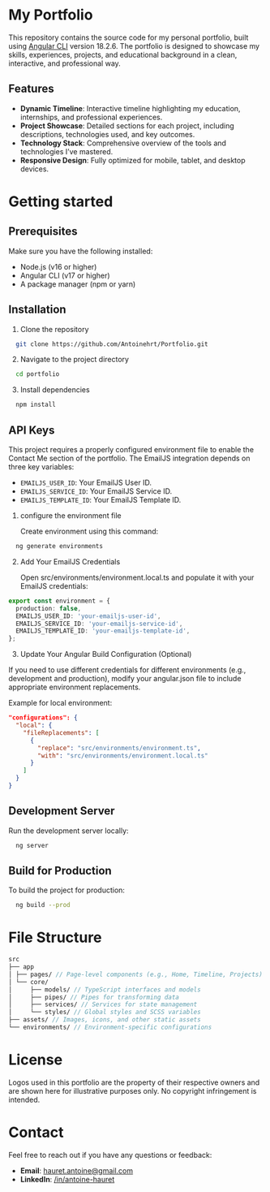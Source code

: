 # My Portfolio

This repository contains the source code for my personal portfolio, built using [Angular CLI](https://github.com/angular/angular-cli) version 18.2.6. The portfolio is designed to showcase my skills, experiences, projects, and educational background in a clean, interactive, and professional way.

## Features

- **Dynamic Timeline**: Interactive timeline highlighting my education, internships, and professional experiences.
- **Project Showcase**: Detailed sections for each project, including descriptions, technologies used, and key outcomes.
- **Technology Stack**: Comprehensive overview of the tools and technologies I’ve mastered.
- **Responsive Design**: Fully optimized for mobile, tablet, and desktop devices.

# Getting started

## Prerequisites

Make sure you have the following installed:

- Node.js (v16 or higher)
- Angular CLI (v17 or higher)
- A package manager (npm or yarn)

## Installation

1. Clone the repository

```bash
  git clone https://github.com/Antoinehrt/Portfolio.git
```

2. Navigate to the project directory

```bash
  cd portfolio
```

3. Install dependencies

```bash
  npm install
```

## API Keys

This project requires a properly configured environment file to enable the Contact Me section of the portfolio. The EmailJS integration depends on three key variables:

- `EMAILJS_USER_ID`: Your EmailJS User ID.
- `EMAILJS_SERVICE_ID`: Your EmailJS Service ID.
- `EMAILJS_TEMPLATE_ID`: Your EmailJS Template ID.

1. configure the environment file

   Create environment using this command:

```bash
  ng generate environments
```

2. Add Your EmailJS Credentials

   Open src/environments/environment.local.ts and populate it with your EmailJS credentials:

```ts
export const environment = {
  production: false,
  EMAILJS_USER_ID: 'your-emailjs-user-id',
  EMAILJS_SERVICE_ID: 'your-emailjs-service-id',
  EMAILJS_TEMPLATE_ID: 'your-emailjs-template-id',
};
```

3. Update Your Angular Build Configuration (Optional)

  If you need to use different credentials for different environments (e.g., development and production), modify your angular.json file to include appropriate environment replacements.

Example for local environment:

```json
"configurations": {
  "local": {
    "fileReplacements": [
      {
        "replace": "src/environments/environment.ts",
        "with": "src/environments/environment.local.ts"
      }
    ]
  }
}
  ```

## Development Server

Run the development server locally:

```bash
  ng server
```

## Build for Production

To build the project for production:

```bash
  ng build --prod
```

# File Structure

```scss
src
├── app
│ ├── pages/ // Page-level components (e.g., Home, Timeline, Projects)
│ └── core/
│     ├── models/ // TypeScript interfaces and models
│     ├── pipes/ // Pipes for transforming data
│     ├── services/ // Services for state management
│     └── styles/ // Global styles and SCSS variables 
├── assets/ // Images, icons, and other static assets
└── environments/ // Environment-specific configurations
```

# License

Logos used in this portfolio are the property of their respective owners and are shown here for illustrative purposes only. No copyright infringement is intended.

# Contact

Feel free to reach out if you have any questions or feedback:

- **Email**: hauret.antoine@gmail.com
- **LinkedIn**: [/in/antoine-hauret](https://www.linkedin.com/in/antoine-hauret)

